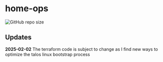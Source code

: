 # home-ops

![GitHub repo size](https://img.shields.io/github/repo-size/alexrf45/home-ops)

## Updates

**2025-02-02** The terraform code is subject to change as I find
new ways to optimize the talos linux bootstrap process

